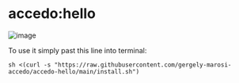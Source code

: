 # accedo:hello

![image](https://github.com/gergely-marosi-accedo/accedo-hello/assets/133206569/8161350f-c022-413e-a518-d6260b311bce)

To use it simply past this line into terminal:


    sh <(curl -s "https://raw.githubusercontent.com/gergely-marosi-accedo/accedo-hello/main/install.sh")
